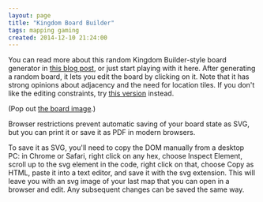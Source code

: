 ```yaml
---
layout: page
title: "Kingdom Board Builder"
tags: mapping gaming
created: 2014-12-10 21:24:00
---
```

You can read more about this random Kingdom Builder-style board generator in [this blog post](/blog/2013/05/21/kingdom-board-builder/), or just start playing with it here.  After generating a random board, it lets you edit the board by clicking on it.  Note that it has strong opinions about adjacency and the need for location tiles.  If you don't like the editing constraints, try [this version](/files/svg/kbb-hexagons-free.svg) instead.

<object type="image/svg+xml" data="/files/svg/kbb-hexagons.svg" style="width:650px;height:500px;"></object>

(Pop out [the board image](/files/svg/kbb-hexagons.svg).)

Browser restrictions prevent automatic saving of your board state as SVG, but you can print it or save it as PDF in modern browsers.

To save it as SVG, you'll need to copy the DOM manually from a desktop PC: in Chrome or Safari, right click on any hex, choose Inspect Element, scroll up to the svg element in the code, right click on that, choose Copy as HTML, paste it into a text editor, and save it with the svg extension. This will leave you with an svg image of your last map that you can open in a browser and edit. Any subsequent changes can be saved the same way. 
